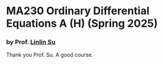 # MA230 Ordinary Differential Equations A (H) (Spring 2025)

### by Prof. [Linlin Su](https://math.sustech.edu.cn/c/sulinlin)

Thank you Prof. Su. A good course.
